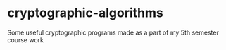 # cryptographic-algorithms

Some useful cryptographic programs made as a part of my 5th semester course work 
